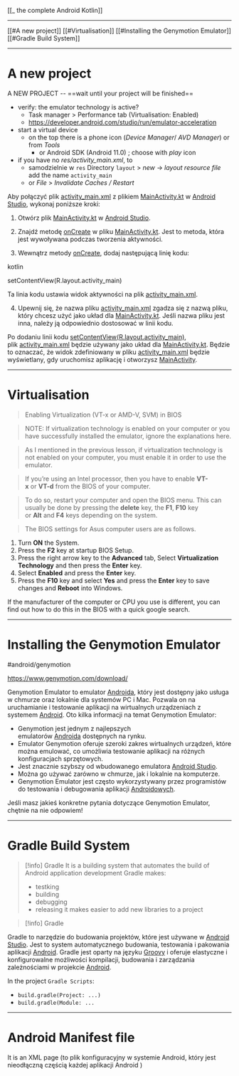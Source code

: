[[_ the complete Android Kotlin]]

----
[[#A new project]]
[[#Virtualisation]]
[[#Installing the Genymotion Emulator]]
[[#Gradle Build System]]



----

# A new project


A NEW PROJECT -- ==wait until your project will be finished==
- verify: the emulator technology is active?
	- Task manager > Performance tab (Virtualisation: Enabled)
	- https://developer.android.com/studio/run/emulator-acceleration
- start a virtual device
	- on the top there is a phone icon (*Device Manager*/ *AVD Manager*) or from *Tools*
		- or Android SDK (Android 11.0) ; choose with *play* icon
- if you have no *res/activity_main.xml*, to 
	- samodzielnie w `res` Directory `layout` > *new* -> *layout resource file* add the name `activity_main`
	- or *File* > *Invalidate Caches / Restart*


Aby połączyć plik [activity_main.xml](https://www.google.com/search?q=activity_main.xml) z plikiem [MainActivity.kt](https://www.google.com/search?q=MainActivity.kt) w [Android Studio](https://www.google.com/search?q=Android%20Studio), wykonaj poniższe kroki:

1. Otwórz plik [MainActivity.kt](https://www.google.com/search?q=MainActivity.kt) w [Android Studio](https://www.google.com/search?q=Android%20Studio).
    
2. Znajdź metodę [onCreate](https://www.google.com/search?q=onCreate) w pliku [MainActivity.kt](https://www.google.com/search?q=MainActivity.kt). Jest to metoda, która jest wywoływana podczas tworzenia aktywności.
    
3. Wewnątrz metody [onCreate](https://www.google.com/search?q=onCreate), dodaj następującą linię kodu:
    

kotlin

setContentView(R.layout.activity_main)

Ta linia kodu ustawia widok aktywności na plik [activity_main.xml](https://www.google.com/search?q=activity_main.xml).

4. Upewnij się, że nazwa pliku [activity_main.xml](https://www.google.com/search?q=activity_main.xml) zgadza się z nazwą pliku, który chcesz użyć jako układ dla [MainActivity.kt](https://www.google.com/search?q=MainActivity.kt). Jeśli nazwa pliku jest inna, należy ją odpowiednio dostosować w linii kodu.

Po dodaniu linii kodu [setContentView(R.layout.activity_main)](https://www.google.com/search?q=setContentView(R.layout.activity_main)), plik [activity_main.xml](https://www.google.com/search?q=activity_main.xml) będzie używany jako układ dla [MainActivity.kt](https://www.google.com/search?q=MainActivity.kt). Będzie to oznaczać, że widok zdefiniowany w pliku [activity_main.xml](https://www.google.com/search?q=activity_main.xml) będzie wyświetlany, gdy uruchomisz aplikację i otworzysz [MainActivity](https://www.google.com/search?q=MainActivity).


----
# Virtualisation

>Enabling Virtualization (VT-x or AMD-V, SVM) in BIOS

> NOTE: If virtualization technology is enabled on your computer or you have successfully installed the emulator, ignore the explanations here.

> As I mentioned in the previous lesson, if virtualization technology is not enabled on your computer, you must enable it in order to use the emulator.

> If you’re using an Intel processor, then you have to enable **VT-x** or **VT-d** from the BIOS of your computer.

> To do so, restart your computer and open the BIOS menu. This can usually be done by pressing the **delete** key, the **F1**, **F10** key or **Alt** and **F4** keys depending on the system.

>The BIOS settings for Asus computer users are as follows.
1. Turn **ON** the System.
2. Press the **F2** key at startup BIOS Setup.
3. Press the right arrow key to the **Advanced** tab, Select **Virtualization Technology** and then press the **Enter** key.
4. Select **Enabled** and press the **Enter** key.
5. Press the **F10** key and select **Yes** and press the **Enter** key to save changes and **Reboot** into Windows.

If the manufacturer of the computer or CPU you use is different, you can find out how to do this in the BIOS with a quick google search.




-----------
# Installing the Genymotion Emulator
#android/genymotion

https://www.genymotion.com/download/

Genymotion Emulator to emulator [Androida](https://www.google.com/search?q=Androida), który jest dostępny jako usługa w chmurze oraz lokalnie dla systemów PC i Mac. Pozwala on na uruchamianie i testowanie aplikacji na wirtualnych urządzeniach z systemem [Android](https://www.google.com/search?q=Android). Oto kilka informacji na temat Genymotion Emulator:

- Genymotion jest jednym z najlepszych emulatorów [Androida](https://www.google.com/search?q=Androida) dostępnych na rynku.
- Emulator Genymotion oferuje szeroki zakres wirtualnych urządzeń, które można emulować, co umożliwia testowanie aplikacji na różnych konfiguracjach sprzętowych.
- Jest znacznie szybszy od wbudowanego emulatora [Android Studio](https://www.google.com/search?q=Android%20Studio).
- Można go używać zarówno w chmurze, jak i lokalnie na komputerze.
- Genymotion Emulator jest często wykorzystywany przez programistów do testowania i debugowania aplikacji [Androidowych](https://www.google.com/search?q=Androidowych).

Jeśli masz jakieś konkretne pytania dotyczące Genymotion Emulator, chętnie na nie odpowiem!



----------

# Gradle Build System

>[!info] Gradle
>It is a building system that automates the build of Android application development
>Gradle makes:
>	- testking
>	- building
>	- debugging
>	- releasing
>it makes easier to add new libraries to a project 

>[!info] Gradle
>  
Gradle to narzędzie do budowania projektów, które jest używane w [Android Studio](https://www.google.com/search?q=Android%20Studio). Jest to system automatycznego budowania, testowania i pakowania aplikacji [Android](https://www.google.com/search?q=Android). Gradle jest oparty na języku [Groovy](https://www.google.com/search?q=Groovy) i oferuje elastyczne i konfigurowalne możliwości kompilacji, budowania i zarządzania zależnościami w projekcie [Android](https://www.google.com/search?q=Android).


In the project `Gradle Scripts`:
- `build.gradle(Project: ...)`
- `build.gradle(Module: ...`

----
# Android Manifest file 
It is an XML page
(to plik konfiguracyjny w systemie Android, który jest nieodłączną częścią każdej aplikacji Android )












